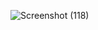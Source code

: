 ![Screenshot (118)](https://github.com/hrshtmlng/Ml/assets/101478591/5850c086-31c5-4c6b-88af-3a76e3ab4395)
